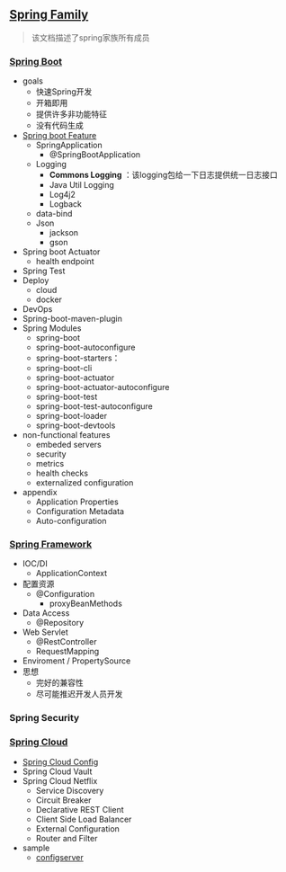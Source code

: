 ## [Spring Family](https://spring.io/)

> 该文档描述了spring家族所有成员

### [Spring Boot](https://docs.spring.io/spring-boot/docs/2.2.4.RELEASE/reference/html/)

- goals
  - 快速Spring开发
  - 开箱即用
  - 提供许多非功能特征
  - 没有代码生成
- [Spring boot Feature](https://docs.spring.io/spring-boot/docs/2.2.4.RELEASE/reference/html/spring-boot-features.html#boot-features)
  - SpringApplication
    - @SpringBootApplication
  - Logging
    - **Commons Logging** ：该logging包给一下日志提供统一日志接口
    - Java Util Logging
    - Log4j2
    - Logback
  - data-bind
  - Json
    - jackson
    - gson
- Spring boot Actuator
  - health endpoint
- Spring Test
- Deploy
  - cloud
  - docker
- DevOps
- Spring-boot-maven-plugin
- Spring Modules
  - spring-boot
  - spring-boot-autoconfigure
  - spring-boot-starters：
  - spring-boot-cli
  - spring-boot-actuator
  - spring-boot-actuator-autoconfigure
  - spring-boot-test
  - spring-boot-test-autoconfigure
  - spring-boot-loader
  - spring-boot-devtools
- non-functional features
  - embeded servers
  - security
  - metrics
  - health checks
  - externalized configuration
- appendix
  - Application Properties
  - Configuration Metadata
  - Auto-configuration

### [Spring Framework](https://docs.spring.io/spring/docs/5.2.3.RELEASE/spring-framework-reference/)

- IOC/DI
  - ApplicationContext
- 配置资源
  - @Configuration
    - proxyBeanMethods
- Data Access
  - @Repository
- Web Servlet
  - @RestController
  - RequestMapping
- Enviroment / PropertySource
- 思想
  - 完好的兼容性
  - 尽可能推迟开发人员开发

### Spring Security

### [Spring Cloud](https://spring.io/projects/spring-cloud)

- [Spring Cloud Config](https://cloud.spring.io/spring-cloud-static/spring-cloud-config/2.2.1.RELEASE/reference/html/)
- Spring Cloud Vault
- Spring Cloud Netflix
  - Service Discovery
  - Circuit Breaker
  - Declarative REST Client
  - Client Side Load Balancer
  - External Configuration
  - Router and Filter
- sample
  - [configserver](https://github.com/spring-cloud-samples/configserver)
